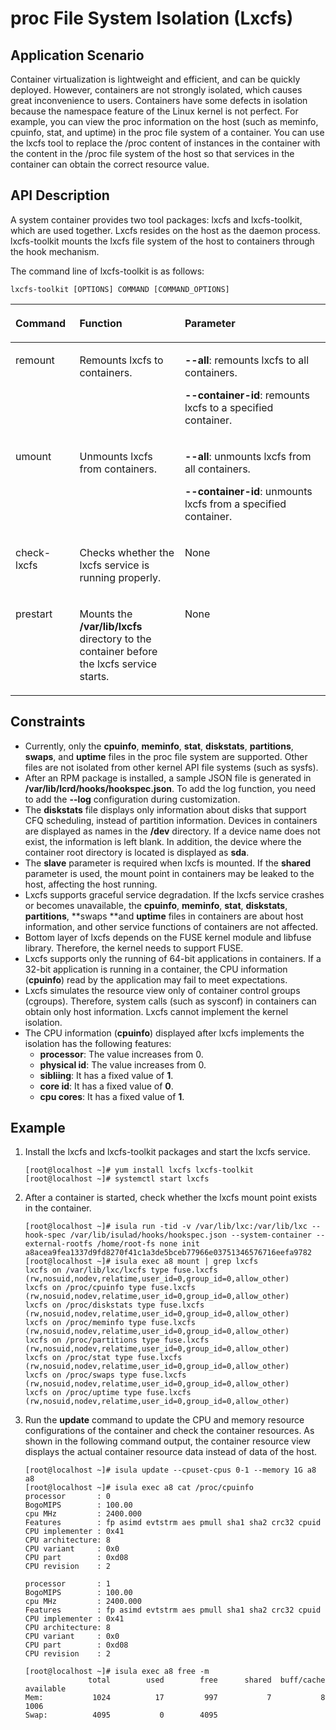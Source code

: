 # proc File System Isolation \(Lxcfs\)<a name="EN-US_TOPIC_0184808029"></a>

## Application Scenario<a name="en-us_topic_0182200844_section16226747154319"></a>

Container virtualization is lightweight and efficient, and can be quickly deployed. However, containers are not strongly isolated, which causes great inconvenience to users. Containers have some defects in isolation because the namespace feature of the Linux kernel is not perfect. For example, you can view the proc information on the host \(such as meminfo, cpuinfo, stat, and uptime\) in the proc file system of a container. You can use the lxcfs tool to replace the /proc content of instances in the container with the content in the /proc file system of the host so that services in the container can obtain the correct resource value.

## API Description<a name="en-us_topic_0182200844_section571216114417"></a>

A system container provides two tool packages: lxcfs and lxcfs-toolkit, which are used together. Lxcfs resides on the host as the daemon process. lxcfs-toolkit mounts the lxcfs file system of the host to containers through the hook mechanism.

The command line of lxcfs-toolkit is as follows:

```
lxcfs-toolkit [OPTIONS] COMMAND [COMMAND_OPTIONS]
```

<a name="en-us_topic_0182200844_table1869210387418"></a>
<table><thead align="left"><tr id="en-us_topic_0182200844_row1569373816419"><th class="cellrowborder" valign="top" width="20.349999999999998%" id="mcps1.1.4.1.1"><p id="en-us_topic_0182200844_p106936387415"><a name="en-us_topic_0182200844_p106936387415"></a><a name="en-us_topic_0182200844_p106936387415"></a><strong id="b1623833212154"><a name="b1623833212154"></a><a name="b1623833212154"></a>Command</strong></p>
</th>
<th class="cellrowborder" valign="top" width="33.410000000000004%" id="mcps1.1.4.1.2"><p id="en-us_topic_0182200844_p43193341215"><a name="en-us_topic_0182200844_p43193341215"></a><a name="en-us_topic_0182200844_p43193341215"></a>Function</p>
</th>
<th class="cellrowborder" valign="top" width="46.239999999999995%" id="mcps1.1.4.1.3"><p id="en-us_topic_0182200844_p15693173814112"><a name="en-us_topic_0182200844_p15693173814112"></a><a name="en-us_topic_0182200844_p15693173814112"></a><strong id="b27881241121517"><a name="b27881241121517"></a><a name="b27881241121517"></a>Parameter</strong></p>
</th>
</tr>
</thead>
<tbody><tr id="en-us_topic_0182200844_row12693163810415"><td class="cellrowborder" valign="top" width="20.349999999999998%" headers="mcps1.1.4.1.1 "><p id="en-us_topic_0182200844_p66931838134110"><a name="en-us_topic_0182200844_p66931838134110"></a><a name="en-us_topic_0182200844_p66931838134110"></a>remount</p>
</td>
<td class="cellrowborder" valign="top" width="33.410000000000004%" headers="mcps1.1.4.1.2 "><p id="en-us_topic_0182200844_p811074612115"><a name="en-us_topic_0182200844_p811074612115"></a><a name="en-us_topic_0182200844_p811074612115"></a>Remounts lxcfs to containers.</p>
</td>
<td class="cellrowborder" valign="top" width="46.239999999999995%" headers="mcps1.1.4.1.3 "><p id="en-us_topic_0182200844_p1273811584599"><a name="en-us_topic_0182200844_p1273811584599"></a><a name="en-us_topic_0182200844_p1273811584599"></a><strong id="b1451441216348"><a name="b1451441216348"></a><a name="b1451441216348"></a>--all</strong>: remounts lxcfs to all containers.</p>
<p id="en-us_topic_0182200844_p8738358165912"><a name="en-us_topic_0182200844_p8738358165912"></a><a name="en-us_topic_0182200844_p8738358165912"></a><strong id="b1498041543411"><a name="b1498041543411"></a><a name="b1498041543411"></a>--container-id</strong>: remounts lxcfs to a specified container.</p>
</td>
</tr>
<tr id="en-us_topic_0182200844_row12634059013"><td class="cellrowborder" valign="top" width="20.349999999999998%" headers="mcps1.1.4.1.1 "><p id="en-us_topic_0182200844_p9635951805"><a name="en-us_topic_0182200844_p9635951805"></a><a name="en-us_topic_0182200844_p9635951805"></a>umount</p>
</td>
<td class="cellrowborder" valign="top" width="33.410000000000004%" headers="mcps1.1.4.1.2 "><p id="en-us_topic_0182200844_p4389165412117"><a name="en-us_topic_0182200844_p4389165412117"></a><a name="en-us_topic_0182200844_p4389165412117"></a>Unmounts lxcfs from containers.</p>
</td>
<td class="cellrowborder" valign="top" width="46.239999999999995%" headers="mcps1.1.4.1.3 "><p id="en-us_topic_0182200844_p112881622103"><a name="en-us_topic_0182200844_p112881622103"></a><a name="en-us_topic_0182200844_p112881622103"></a><strong id="b549611437399"><a name="b549611437399"></a><a name="b549611437399"></a>--all</strong>: unmounts lxcfs from all containers.</p>
<p id="en-us_topic_0182200844_p3288172210011"><a name="en-us_topic_0182200844_p3288172210011"></a><a name="en-us_topic_0182200844_p3288172210011"></a><strong id="b1662225218402"><a name="b1662225218402"></a><a name="b1662225218402"></a>--container-id</strong>: unmounts lxcfs from a specified container.</p>
</td>
</tr>
<tr id="en-us_topic_0182200844_row915811441301"><td class="cellrowborder" valign="top" width="20.349999999999998%" headers="mcps1.1.4.1.1 "><p id="en-us_topic_0182200844_p166420541409"><a name="en-us_topic_0182200844_p166420541409"></a><a name="en-us_topic_0182200844_p166420541409"></a>check-lxcfs</p>
</td>
<td class="cellrowborder" valign="top" width="33.410000000000004%" headers="mcps1.1.4.1.2 "><p id="en-us_topic_0182200844_p143691559811"><a name="en-us_topic_0182200844_p143691559811"></a><a name="en-us_topic_0182200844_p143691559811"></a>Checks whether the lxcfs service is running properly.</p>
</td>
<td class="cellrowborder" valign="top" width="46.239999999999995%" headers="mcps1.1.4.1.3 "><p id="en-us_topic_0182200844_p1329712815118"><a name="en-us_topic_0182200844_p1329712815118"></a><a name="en-us_topic_0182200844_p1329712815118"></a>None</p>
</td>
</tr>
<tr id="en-us_topic_0182200844_row17443144712014"><td class="cellrowborder" valign="top" width="20.349999999999998%" headers="mcps1.1.4.1.1 "><p id="en-us_topic_0182200844_p1946512581606"><a name="en-us_topic_0182200844_p1946512581606"></a><a name="en-us_topic_0182200844_p1946512581606"></a>prestart</p>
</td>
<td class="cellrowborder" valign="top" width="33.410000000000004%" headers="mcps1.1.4.1.2 "><p id="en-us_topic_0182200844_p77340320217"><a name="en-us_topic_0182200844_p77340320217"></a><a name="en-us_topic_0182200844_p77340320217"></a>Mounts the <strong id="b775651211456"><a name="b775651211456"></a><a name="b775651211456"></a>/var/lib/lxcfs</strong> directory to the container before the lxcfs service starts.</p>
</td>
<td class="cellrowborder" valign="top" width="46.239999999999995%" headers="mcps1.1.4.1.3 "><p id="en-us_topic_0182200844_p25281515315"><a name="en-us_topic_0182200844_p25281515315"></a><a name="en-us_topic_0182200844_p25281515315"></a>None</p>
</td>
</tr>
</tbody>
</table>

## Constraints<a name="en-us_topic_0182200844_section344733012429"></a>

-   Currently, only the  **cpuinfo**,  **meminfo**,  **stat**,  **diskstats**,  **partitions**,  **swaps**, and  **uptime**  files in the proc file system are supported. Other files are not isolated from other kernel API file systems \(such as sysfs\).
-   After an RPM package is installed, a sample JSON file is generated in  **/var/lib/lcrd/hooks/hookspec.json**. To add the log function, you need to add the  **--log**  configuration during customization.
-   The  **diskstats**  file displays only information about disks that support CFQ scheduling, instead of partition information. Devices in containers are displayed as names in the  **/dev**  directory. If a device name does not exist, the information is left blank. In addition, the device where the container root directory is located is displayed as  **sda**.
-   The  **slave**  parameter is required when lxcfs is mounted. If the  **shared**  parameter is used, the mount point in containers may be leaked to the host, affecting the host running.
-   Lxcfs supports graceful service degradation. If the lxcfs service crashes or becomes unavailable, the  **cpuinfo**,  **meminfo**,  **stat**,  **diskstats**,  **partitions**,  **swaps **and  **uptime**  files in containers are about host information, and other service functions of containers are not affected.
-   Bottom layer of lxcfs depends on the FUSE kernel module and libfuse library. Therefore, the kernel needs to support FUSE.
-   Lxcfs supports only the running of 64-bit applications in containers. If a 32-bit application is running in a container, the CPU information \(**cpuinfo**\) read by the application may fail to meet expectations.
-   Lxcfs simulates the resource view only of container control groups \(cgroups\). Therefore, system calls \(such as sysconf\) in containers can obtain only host information. Lxcfs cannot implement the kernel isolation.
-   The CPU information \(**cpuinfo**\) displayed after lxcfs implements the isolation has the following features:
    -   **processor**: The value increases from 0.
    -   **physical id**: The value increases from 0.
    -   **sibliing**: It has a fixed value of  **1**.
    -   **core id**: It has a fixed value of  **0**.
    -   **cpu cores**: It has a fixed value of  **1**.


## Example<a name="en-us_topic_0182200844_section8108617154414"></a>

1.  Install the lxcfs and lxcfs-toolkit packages and start the lxcfs service.

    ```
    [root@localhost ~]# yum install lxcfs lxcfs-toolkit 
    [root@localhost ~]# systemctl start lxcfs
    ```

2.  After a container is started, check whether the lxcfs mount point exists in the container.

    ```
    [root@localhost ~]# isula run -tid -v /var/lib/lxc:/var/lib/lxc --hook-spec /var/lib/isulad/hooks/hookspec.json --system-container --external-rootfs /home/root-fs none init
    a8acea9fea1337d9fd8270f41c1a3de5bceb77966e03751346576716eefa9782
    [root@localhost ~]# isula exec a8 mount | grep lxcfs
    lxcfs on /var/lib/lxc/lxcfs type fuse.lxcfs (rw,nosuid,nodev,relatime,user_id=0,group_id=0,allow_other)
    lxcfs on /proc/cpuinfo type fuse.lxcfs (rw,nosuid,nodev,relatime,user_id=0,group_id=0,allow_other)
    lxcfs on /proc/diskstats type fuse.lxcfs (rw,nosuid,nodev,relatime,user_id=0,group_id=0,allow_other)
    lxcfs on /proc/meminfo type fuse.lxcfs (rw,nosuid,nodev,relatime,user_id=0,group_id=0,allow_other)
    lxcfs on /proc/partitions type fuse.lxcfs (rw,nosuid,nodev,relatime,user_id=0,group_id=0,allow_other)
    lxcfs on /proc/stat type fuse.lxcfs (rw,nosuid,nodev,relatime,user_id=0,group_id=0,allow_other)
    lxcfs on /proc/swaps type fuse.lxcfs (rw,nosuid,nodev,relatime,user_id=0,group_id=0,allow_other)
    lxcfs on /proc/uptime type fuse.lxcfs (rw,nosuid,nodev,relatime,user_id=0,group_id=0,allow_other)
    ```

3.  Run the  **update**  command to update the CPU and memory resource configurations of the container and check the container resources. As shown in the following command output, the container resource view displays the actual container resource data instead of data of the host.

    ```
    [root@localhost ~]# isula update --cpuset-cpus 0-1 --memory 1G a8
    a8
    [root@localhost ~]# isula exec a8 cat /proc/cpuinfo
    processor       : 0
    BogoMIPS        : 100.00
    cpu MHz         : 2400.000
    Features        : fp asimd evtstrm aes pmull sha1 sha2 crc32 cpuid
    CPU implementer : 0x41
    CPU architecture: 8
    CPU variant     : 0x0
    CPU part        : 0xd08
    CPU revision    : 2
    
    processor       : 1
    BogoMIPS        : 100.00
    cpu MHz         : 2400.000
    Features        : fp asimd evtstrm aes pmull sha1 sha2 crc32 cpuid
    CPU implementer : 0x41
    CPU architecture: 8
    CPU variant     : 0x0
    CPU part        : 0xd08
    CPU revision    : 2
    
    [root@localhost ~]# isula exec a8 free -m
                  total        used        free      shared  buff/cache   available
    Mem:           1024          17         997           7           8        1006
    Swap:          4095           0        4095
    ```


